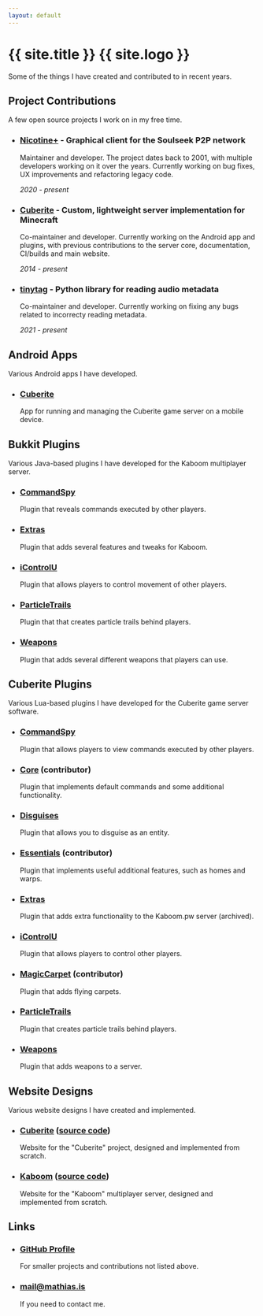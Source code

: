 ```yaml
---
layout: default
---
```


# {{ site.title }} {{ site.logo }}

Some of the things I have created and contributed to in recent years.


## Project Contributions

A few open source projects I work on in my free time.

 * ### [Nicotine+](https://github.com/nicotine-plus/nicotine-plus) - Graphical client for the Soulseek P2P network

   Maintainer and developer. The project dates back to 2001, with multiple developers working on it over the years. 
   Currently working on bug fixes, UX improvements and refactoring legacy code.

   *2020 - present*

 * ### [Cuberite](https://github.com/cuberite) - Custom, lightweight server implementation for Minecraft

   Co-maintainer and developer. Currently working on the Android app and plugins, with previous contributions to 
   the server core, documentation, CI/builds and main website.

   *2014 - present*

 * ### [tinytag](https://github.com/devsnd/tinytag) - Python library for reading audio metadata

   Co-maintainer and developer. Currently working on fixing any bugs related to incorrecty reading metadata.

   *2021 - present*


## Android Apps

Various Android apps I have developed.

 * ### [Cuberite](https://github.com/cuberite/android)

   App for running and managing the Cuberite game server on a mobile device.


## Bukkit Plugins

Various Java-based plugins I have developed for the Kaboom multiplayer server.

 * ### [CommandSpy](https://github.com/kaboomserver/commandspy)

   Plugin that reveals commands executed by other players.

 * ### [Extras](https://github.com/kaboomserver/extras)

   Plugin that adds several features and tweaks for Kaboom.

 * ### [iControlU](https://github.com/kaboomserver/icontrolu)

   Plugin that allows players to control movement of other players.

 * ### [ParticleTrails](https://github.com/kaboomserver/particletrails)

   Plugin that that creates particle trails behind players.

 * ### [Weapons](https://github.com/kaboomserver/weapons)

   Plugin that adds several different weapons that players can use.


## Cuberite Plugins

Various Lua-based plugins I have developed for the Cuberite game server software.

 * ### [CommandSpy](https://github.com/mathiascode/CommandSpy)

   Plugin that allows players to view commands executed by other players.

 * ### [Core](https://github.com/cuberite/Core) (contributor)

   Plugin that implements default commands and some additional functionality.

 * ### [Disguises](https://github.com/mathiascode/Disguises)

   Plugin that allows you to disguise as an entity.

 * ### [Essentials](https://github.com/cuberite/Essentials) (contributor)

   Plugin that implements useful additional features, such as homes and warps.

 * ### [Extras](https://github.com/mathiascode/Extras)

   Plugin that adds extra functionality to the Kaboom.pw server (archived).

 * ### [iControlU](https://github.com/mathiascode/iControlU)

   Plugin that allows players to control other players.

 * ### [MagicCarpet](https://github.com/cuberite/MagicCarpet) (contributor)

   Plugin that adds flying carpets.

 * ### [ParticleTrails](https://github.com/mathiascode/ParticleTrails)

   Plugin that creates particle trails behind players.

 * ### [Weapons](https://github.com/mathiascode/Weapons)

   Plugin that adds weapons to a server.


## Website Designs

Various website designs I have created and implemented.

 * ### [Cuberite](https://cuberite.org/) ([source code](https://github.com/cuberite/cuberite.github.io))

   Website for the "Cuberite" project, designed and implemented from scratch.

 * ### [Kaboom](https://kaboom.pw/) ([source code](https://github.com/kaboomserver/kaboom.pw))

   Website for the "Kaboom" multiplayer server, designed and implemented from scratch.


## Links

 * ### [GitHub Profile](https://github.com/mathiascode)

   For smaller projects and contributions not listed above.

 * ### [&#109;&#97;&#x69;&#108;&#x40;&#109;&#97;&#116;&#x68;&#105;&#97;&#x73;&#x2e;&#105;&#x73;](&#109;&#x61;&#x69;&#108;&#116;&#x6f;:&#109;&#97;&#x69;&#108;&#x40;&#109;&#97;&#116;&#x68;&#105;&#97;&#x73;&#x2e;&#105;&#x73;)

   If you need to contact me.
